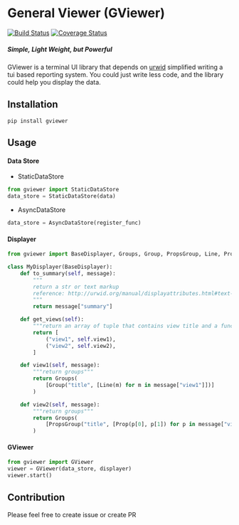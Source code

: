 # General Viewer (GViewer)
[![Build Status](https://travis-ci.org/chhsiao90/gviewer.svg?branch=master)](https://travis-ci.org/chhsiao90/gviewer)
[![Coverage Status](https://coveralls.io/repos/github/chhsiao90/gviewer/badge.svg)](https://coveralls.io/github/chhsiao90/gviewer)

##### Simple, Light Weight, but Powerful 
GViewer is a terminal UI library that depends on [urwid](https://github.com/urwid/urwid) simplified writing a tui based reporting system.
You could just write less code, and the library could help you display the data.

## Installation
```
pip install gviewer
```

## Usage
#### Data Store
- StaticDataStore
```python
from gviewer import StaticDataStore
data_store = StaticDataStore(data)
```

- AsyncDataStore
```python
data_store = AsyncDataStore(register_func)
```

#### Displayer
```python
from gviewer import BaseDisplayer, Groups, Group, PropsGroup, Line, Prop

class MyDisplayer(BaseDisplayer):
    def to_summary(self, message):
        """
        return a str or text markup
        reference: http://urwid.org/manual/displayattributes.html#text-markup
        """
        return message["summary"]

    def get_views(self):
        """return an array of tuple that contains view title and a function that transform message to detail"""
        return [
            ("view1", self.view1),
            ("view2", self.view2),
        ]

    def view1(self, message):
        """return groups"""
        return Groups(
            [Group("title", [Line(m) for m in message["view1"]])]
        )

    def view2(self, message):
        """return groups"""
        return Groups(
            [PropsGroup("title", [Prop(p[0], p[1]) for p in message["view2"]])]
        )
```

#### GViewer
```python
from gviewer import GViewer
viewer = GViewer(data_store, displayer)
viewer.start()
```

## Contribution
Please feel free to create issue or create PR
